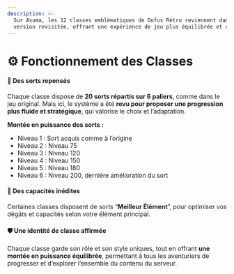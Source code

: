 ```yaml
---
description: >-
  Sur Asuma, les 12 classes emblématiques de Dofus Rétro reviennent dans une
  version revisitée, offrant une expérience de jeu plus équilibrée et dynamique.
---
```


# ⚙️ Fonctionnement des Classes

#### 🔮 Des sorts repensés

Chaque classe dispose de **20 sorts répartis sur 6 paliers**, comme dans le jeu original. Mais ici, le système a été **revu pour proposer une progression plus fluide et stratégique**, qui valorise le choix et l’adaptation.

**Montée en puissance des sorts :**

* Niveau 1 : Sort acquis comme à l’origine
* Niveau 2 : Niveau 75
* Niveau 3 : Niveau 120
* Niveau 4 : Niveau 150
* Niveau 5 : Niveau 180
* Niveau 6 : Niveau 200, dernière amélioration du sort

#### 🌟 Des capacités inédites

Certaines classes disposent de sorts “**Meilleur Élément**”, pour optimiser vos dégâts et capacités selon votre élément principal.

#### 🛡️ Une identité de classe affirmée

Chaque classe garde son rôle et son style uniques, tout en offrant **une montée en puissance équilibrée**, permettant à tous les aventuriers de progresser et d’explorer l’ensemble du contenu du serveur.
